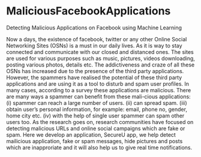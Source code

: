# MaliciousFacebookApplications
Detecting Malicious Applications on Facebook using Machine Learning


Now a days, the existence of facebook, twitter or any other Online Social Networking Sites (OSNs) is a must in our daily lives. As it is way to stay connected
and communicate with our closed and distanced ones. The sites are used for various
purposes such as music, pictures, videos downloading, posting various photos, details
etc. The addictiveness and craze of all these OSNs has increased due to the presence
of the third party applications. However, the spammers have realised the potential of
these third party applications and are using it as a tool to disturb and spam user profiles. In many cases, according to a survey these applications are malicious. There are
many ways a spammer can benefit from these mali-cious applications: (i) spammer
can reach a large number of users. (ii) can spread spam. (iii) obtain user’s personal
information, for example: email, phone no, gender, home city etc. (iv) with the help
of single user spammer can spam other users too. As the research goes on, research
communities have focused on detecting malicious URLs and online social campaigns
which are fake or spam. Here we develop an application, SecureU app, we help detect mailicious application, fake or spam messages, hide pictures and posts which are
inapproriate and it will also help us to give real time notifications.

